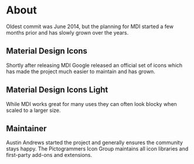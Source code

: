 # About

Oldest commit was June 2014, but the planning for MDI started a few months prior and has slowly grown over the years.

## Material Design Icons

Shortly after releasing MDI Google released an official set of icons which has made the project much easier to maintain and has grown.

## Material Design Icons Light

While MDI works great for many uses they can often look blocky when scaled to a larger size.

## Maintainer

Austin Andrews started the project and generally ensures the community stays happy. The Pictogrammers Icon Group
maintains all icon libraries and first-party add-ons and extensions.
